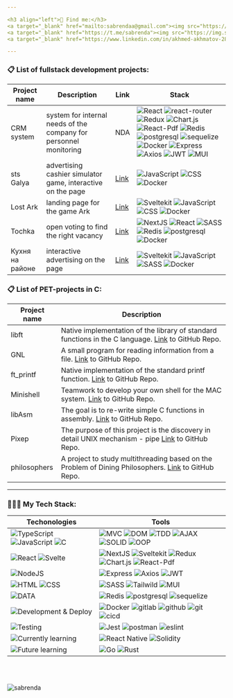 ```yaml
---

<h3 align="left">💬 Find me:</h3>
<a target="_blank" href="mailto:sabrendaa@gmail.com"><img src="https://img.shields.io/badge/Gmail-20232A?style=for-the-badge&logo=gmail" /></a>
<a target="_blank" href="https://t.me/sabrenda"><img src="https://img.shields.io/badge/Telegram-20232A?style=for-the-badge&logo=telegram" /></a>  
<a target="_blank" href="https://www.linkedin.com/in/akhmed-akhmatov-28aab9251/"><img src="https://img.shields.io/badge/LinkedIn-20232A?style=for-the-badge&logo=linkedin" /></a>

---
```

<h3 align="left">📋 List of fullstack development projects:</h3>

Project name|Description|Link|Stack
-|-|-|-
CRM system|system for internal needs of the company for personnel monitoring|NDA| ![React](https://img.shields.io/badge/React-20232A?style=for-the-badge&logo=react) ![react-router](https://img.shields.io/badge/React_Router-20232A?style=for-the-badge&logo=react-router) ![Redux](https://img.shields.io/badge/Redux-20232A?style=for-the-badge&logo=redux&logoColor=7749BD) ![Chart.js](https://img.shields.io/badge/Chart.js-20232A?style=for-the-badge&logo=chart.js) ![React-Pdf](https://img.shields.io/badge/React.Pdf-20232A?style=for-the-badge&logo=adobeacrobatreader) ![Redis](https://img.shields.io/badge/redis-20232A?style=for-the-badge&logo=redis&logoColor=red) ![postgresql](https://img.shields.io/badge/postgresql-20232A?style=for-the-badge&logo=postgresql) ![sequelize](https://img.shields.io/badge/Sequelize-20232A?style=for-the-badge&logo=Sequelize) ![Docker](https://img.shields.io/badge/docker-20232A?style=for-the-badge&logo=docker&logoColor=blue) ![Express](https://img.shields.io/badge/express.js-20232A?style=for-the-badge&logo=express) ![Axios](https://img.shields.io/badge/Axios-20232A?style=for-the-badge&logo=axios) ![JWT](https://img.shields.io/badge/JWT-20232A?style=for-the-badge&logo=jsonwebtokens) ![MUI](https://img.shields.io/badge/Material--UI-20232A?style=for-the-badge&logo=MUI)
sts Galya|advertising cashier simulator game, interactive on the page|[Link](https://pikabu.ru/story/_10706909)| ![JavaScript](https://img.shields.io/badge/JavaScript-20232A?style=for-the-badge&logo=javascript) ![CSS](https://img.shields.io/badge/CSS3-20232A?style=for-the-badge&logo=css3&logoColor=369AD6) ![Docker](https://img.shields.io/badge/docker-20232A?style=for-the-badge&logo=docker&logoColor=blue) 
Lost Ark|landing page for the game Ark|[Link](https://special.pikabu.ru/lost_ark/fourth_birthday)| ![Sveltekit](https://img.shields.io/badge/Sveltekit-20232A?style=for-the-badge&logo=svelte) ![JavaScript](https://img.shields.io/badge/JavaScript-20232A?style=for-the-badge&logo=javascript) ![CSS](https://img.shields.io/badge/CSS3-20232A?style=for-the-badge&logo=css3&logoColor=369AD6) ![Docker](https://img.shields.io/badge/docker-20232A?style=for-the-badge&logo=docker&logoColor=blue)
Tochka|open voting to find the right vacancy|[Link](https://special.pikabu.ru/tochka_hr/dream_work)| ![NextJS](https://img.shields.io/badge/next.js-000000?style=for-the-badge&logo=nextdotjs&logoColor=white) ![React](https://img.shields.io/badge/React-20232A?style=for-the-badge&logo=react) ![SASS](https://img.shields.io/badge/Sass\/Scss-20232A?style=for-the-badge&logo=sass) ![Redis](https://img.shields.io/badge/redis-20232A?style=for-the-badge&logo=redis&logoColor=red) ![postgresql](https://img.shields.io/badge/postgresql-20232A?style=for-the-badge&logo=postgresql) ![Docker](https://img.shields.io/badge/docker-20232A?style=for-the-badge&logo=docker&logoColor=blue)
Кухня на районе|interactive advertising on the page|[Link](https://pikabu.ru/story/_10940186)| ![Sveltekit](https://img.shields.io/badge/Sveltekit-20232A?style=for-the-badge&logo=svelte) ![JavaScript](https://img.shields.io/badge/JavaScript-20232A?style=for-the-badge&logo=javascript) ![SASS](https://img.shields.io/badge/Sass\/Scss-20232A?style=for-the-badge&logo=sass) ![Docker](https://img.shields.io/badge/docker-20232A?style=for-the-badge&logo=docker&logoColor=blue)
<h3 align="left">📋 List of PET-projects in С:</h3>
 
Project name|Description
-|-
libft|Native implementation of the library of standard functions in the C language. [Link](https://github.com/sabrenda/libft) to GitHub Repo.
GNL| A small program for reading information from a file. [Link](https://github.com/sabrenda/get_next_line) to GitHub Repo.
ft_printf|Native implementation of the standard printf function. [Link](https://github.com/sabrenda/ft_printf) to GitHub Repo.
Minishell|Teamwork to develop your own shell for the MAC system. [Link](https://github.com/sabrenda/Minishell) to GitHub Repo.
libAsm|The goal is to re-write simple C functions in assembly. [Link](https://github.com/sabrenda/libAsm) to GitHub Repo.
Pixep|The purpose of this project is the discovery in detail UNIX mechanism - pipe [Link](https://github.com/sabrenda/Pipex) to GitHub Repo.
philosophers|A project to study multithreading based on the Problem of Dining Philosophers. [Link](https://github.com/sabrenda/Philosophers) to GitHub Repo.

---

<h3 align="left">👨🏻‍💻 My Tech Stack:</h3>

Techonologies | Tools
--- | ---
![TypeScript](https://img.shields.io/badge/TS-20232A?style=for-the-badge&logo=typescript) ![JavaScript](https://img.shields.io/badge/JS-20232A?style=for-the-badge&logo=javascript) ![C](https://img.shields.io/badge/-20232A?style=for-the-badge&logo=C) | ![MVC](https://img.shields.io/badge/mvc-20232A?style=for-the-badge) ![DOM](https://img.shields.io/badge/dom-20232A?style=for-the-badge) ![TDD](https://img.shields.io/badge/tdd-20232A?style=for-the-badge) ![AJAX](https://img.shields.io/badge/ajax-20232A?style=for-the-badge) ![SOLID](https://img.shields.io/badge/solid-20232A?style=for-the-badge) ![OOP](https://img.shields.io/badge/oop-20232A?style=for-the-badge)
![React](https://img.shields.io/badge/React-20232A?style=for-the-badge&logo=react) ![Svelte](https://img.shields.io/badge/svelte-20232A?style=for-the-badge&logo=svelte) | ![NextJS](https://img.shields.io/badge/next.js-000000?style=for-the-badge&logo=nextdotjs&logoColor=white) ![Sveltekit](https://img.shields.io/badge/Sveltekit-20232A?style=for-the-badge&logo=svelte) ![Redux](https://img.shields.io/badge/Redux-20232A?style=for-the-badge&logo=redux&logoColor=7749BD) ![Chart.js](https://img.shields.io/badge/Chart.js-20232A?style=for-the-badge&logo=chart.js) ![React-Pdf](https://img.shields.io/badge/React.Pdf-20232A?style=for-the-badge&logo=adobeacrobatreader)
![NodeJS](https://img.shields.io/badge/node.js-20232A?style=for-the-badge&logo=node.js) | ![Express](https://img.shields.io/badge/express.js-20232A?style=for-the-badge&logo=express) ![Axios](https://img.shields.io/badge/Axios-20232A?style=for-the-badge&logo=axios) ![JWT](https://img.shields.io/badge/JWT-20232A?style=for-the-badge&logo=jsonwebtokens)
![HTML](https://img.shields.io/badge/HTML5-20232A?style=for-the-badge&logo=html5) ![CSS](https://img.shields.io/badge/CSS3-20232A?style=for-the-badge&logo=css3&logoColor=369AD6) | ![SASS](https://img.shields.io/badge/Sass\/Scss-20232A?style=for-the-badge&logo=sass) ![Tailwild](https://img.shields.io/badge/tailwindcss-20232A?style=for-the-badge&logo=tailwindcss) ![MUI](https://img.shields.io/badge/Material--UI-20232A?style=for-the-badge&logo=MUI)
![DATA](https://img.shields.io/badge/DATA-20232A?style=for-the-badge) | ![Redis](https://img.shields.io/badge/redis-20232A?style=for-the-badge&logo=redis&logoColor=red) ![postgresql](https://img.shields.io/badge/postgresql-20232A?style=for-the-badge&logo=postgresql) ![sequelize](https://img.shields.io/badge/Sequelize-20232A?style=for-the-badge&logo=Sequelize)
![Development & Deploy](https://img.shields.io/badge/Development%20&%20Deploy-20232A?style=for-the-badge) | ![Docker](https://img.shields.io/badge/docker-20232A?style=for-the-badge&logo=docker&logoColor=blue) ![gitlab](https://img.shields.io/badge/gitlab-20232A?style=for-the-badge&logo=gitlab) ![github](https://img.shields.io/badge/github-20232A?style=for-the-badge&logo=github) ![git](https://img.shields.io/badge/git-20232A?style=for-the-badge&logo=git) ![cicd](https://img.shields.io/badge/cicd-20232A?style=for-the-badge&logo=cicd)
 ![Testing](https://img.shields.io/badge/Testing-20232A?style=for-the-badge) | ![Jest](https://img.shields.io/badge/-jest-20232A?style=for-the-badge&logo=jest&logoColor=brown) ![postman](https://img.shields.io/badge/postman-20232A?style=for-the-badge&logo=postman) ![eslint](https://img.shields.io/badge/eslint-20232A?style=for-the-badge&logo=eslint&logoColor=7C7CEA)
![Currently learning](https://img.shields.io/badge/Currently%20learning-577777?style=for-the-badge)| ![React Native](https://img.shields.io/badge/Native-577777?style=for-the-badge&logo=react) ![Solidity](https://img.shields.io/badge/Solidity-577777?style=for-the-badge&logo=Solidity)
![Future learning](https://img.shields.io/badge/Future%20learning-577777?style=for-the-badge)| ![Go](https://img.shields.io/badge/Go-577777?style=for-the-badge&logo=go) ![Rust](https://img.shields.io/badge/Rust-577777?style=for-the-badge&logo=rust)

<br />
<br />

<p align="left"> <img src="https://komarev.com/ghpvc/?username=sabrenda&label=Profile%20views&color=0e75b6&style=flat" alt="sabrenda" /> </p>
